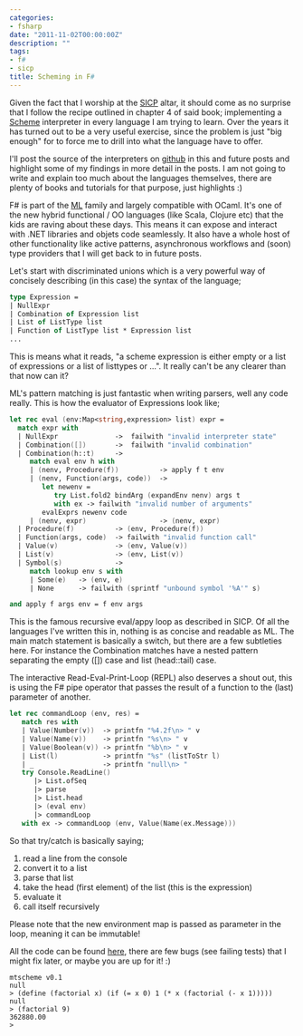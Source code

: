 ```yaml
---
categories:
- fsharp
date: "2011-11-02T00:00:00Z"
description: ""
tags:
- f#
- sicp
title: Scheming in F#
---
```


Given the fact that I worship at the <a href="http://mitpress.mit.edu/sicp/">SICP</a> altar, it should come as no surprise that I follow the recipe outlined in chapter 4 of said book; implementing a <a href="http://en.wikipedia.org/wiki/Scheme_(programming_language)">Scheme</a> interpreter in every language I am trying to learn. Over the years it has turned out to be a very useful exercise, since the problem is just "big enough" for to force me to drill into what the language have to offer.

I'll post the source of the interpreters on <a href="https://github.com/martintrojer/">github</a> in this and future posts and highlight some of my findings in more detail in the posts. I am not going to write and explain too much about the languages themselves, there are plenty of books and tutorials for that purpose, just highlights :)

F# is part of the <a href="http://en.wikipedia.org/wiki/ML_(programming_language)">ML</a> family and largely compatible with OCaml. It's one of the new hybrid functional / OO languages (like Scala, Clojure etc) that the kids are raving about these days. This means it can expose and interact with .NET libraries and objets code seamlessly. It also have a whole host of other functionality like active patterns, asynchronous workflows and (soon) type providers that I will get back to in future posts.

Let's start with discriminated unions which is a very powerful way of concisely describing (in this case) the syntax of the language;

```fsharp
type Expression =
| NullExpr
| Combination of Expression list
| List of ListType list
| Function of ListType list * Expression list
...
```

This is means what it reads, "a scheme expression is either empty or a list of expressions or a list of listtypes or ...". It really can't be any clearer than that now can it?

ML's pattern matching is just fantastic when writing parsers, well any code really. This is how the evaluator of Expressions look like;

```fsharp
let rec eval (env:Map<string,expression> list) expr =
  match expr with
  | NullExpr              ->  failwith "invalid interpreter state"
  | Combination([])       ->  failwith "invalid combination"
  | Combination(h::t)     ->
     match eval env h with
     | (nenv, Procedure(f))          -> apply f t env
     | (nenv, Function(args, code))  ->
        let newenv =
           try List.fold2 bindArg (expandEnv nenv) args t
           with ex -> failwith "invalid number of arguments"
        evalExprs newenv code
     | (nenv, expr)                  -> (nenv, expr)
  | Procedure(f)          -> (env, Procedure(f))
  | Function(args, code)  -> failwith "invalid function call"
  | Value(v)              -> (env, Value(v))
  | List(v)               -> (env, List(v))
  | Symbol(s)             ->
     match lookup env s with
     | Some(e)   -> (env, e)
     | None      -> failwith (sprintf "unbound symbol '%A'" s)

and apply f args env = f env args
```

This is the famous recursive eval/appy loop as described in SICP. Of all the languages I've written this in, nothing is as concise and readable as ML. The main match statement is basically a switch, but there are a few subtleties here. For instance the Combination matches have a nested pattern separating the empty (\[\]) case and list (head::tail) case.

The interactive Read-Eval-Print-Loop (REPL) also deserves a shout out, this is using the F# pipe operator that passes the result of a function to the (last) parameter of another.

```fsharp
let rec commandLoop (env, res) =
   match res with
   | Value(Number(v))  -> printfn "%4.2f\n> " v
   | Value(Name(v))    -> printfn "%s\n> " v
   | Value(Boolean(v)) -> printfn "%b\n> " v
   | List(l)           -> printfn "%s" (listToStr l)
   | _                 -> printfn "null\n> "
   try Console.ReadLine()
      |> List.ofSeq
      |> parse
      |> List.head
      |> (eval env)
      |> commandLoop
   with ex -> commandLoop (env, Value(Name(ex.Message)))
```

So that try/catch is basically saying;

1. read a line from the console
2. convert it to a list
3. parse that list
4. take the head (first element) of the list (this is the expression)
5. evaluate it
6. call itself recursively

Please note that the new environment map is passed as parameter in the loop, meaning it can be immutable!

All the code can be found <a href="https://github.com/martintrojer/scheme-fsharp">here</a>, there are few bugs (see failing tests) that I might fix later, or maybe you are up for it! :)

```
mtscheme v0.1
null
> (define (factorial x) (if (= x 0) 1 (* x (factorial (- x 1)))))
null
> (factorial 9)
362880.00
>
```
